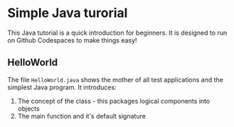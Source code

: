 # Simple Java turorial
This Java tutorial is a quick introduction for beginners. It is designed to run on Github Codespaces to make things easy!

## HelloWorld
The file `HelloWorld.java` shows the mother of all test applications and the simplest Java program.
It introduces:
1. The concept of the class - this packages logical components into objects
2. The main function and it's default signature